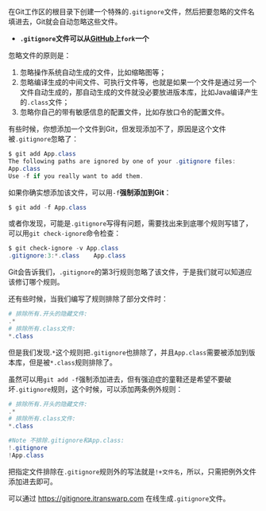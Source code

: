 在Git工作区的根目录下创建一个特殊的`.gitignore`文件，然后把要忽略的文件名填进去，Git就会自动忽略这些文件。

- **`.gitignore`文件可以从[GitHub](https://github.com/github/gitignore)上`fork`一个**

忽略文件的原则是：
1. 忽略操作系统自动生成的文件，比如缩略图等；
2. 忽略编译生成的中间文件、可执行文件等，也就是如果一个文件是通过另一个文件自动生成的，那自动生成的文件就没必要放进版本库，比如Java编译产生的`.class`文件；
3. 忽略你自己的带有敏感信息的配置文件，比如存放口令的配置文件。

有些时候，你想添加一个文件到Git，但发现添加不了，原因是这个文件被`.gitignore`忽略了：
```powershell
$ git add App.class
The following paths are ignored by one of your .gitignore files:
App.class
Use -f if you really want to add them.
```

如果你确实想添加该文件，可以用`-f`**强制添加到Git**：
```powershell
$ git add -f App.class
```

或者你发现，可能是`.gitignore`写得有问题，需要找出来到底哪个规则写错了，可以用`git check-ignore`命令检查：
```powershell
$ git check-ignore -v App.class
.gitignore:3:*.class	App.class
```

Git会告诉我们，`.gitignore`的第3行规则忽略了该文件，于是我们就可以知道应该修订哪个规则。

还有些时候，当我们编写了规则排除了部分文件时：
```powershell
# 排除所有.开头的隐藏文件:
.*
# 排除所有.class文件:
*.class
```

但是我们发现.`*`这个规则把`.gitignore`也排除了，并且`App.class`需要被添加到版本库，但是被`*.class`规则排除了。

虽然可以用`git add -f`强制添加进去，但有强迫症的童鞋还是希望不要破坏`.gitignore`规则，这个时候，可以添加两条例外规则：
```powershell
# 排除所有.开头的隐藏文件:
.*
# 排除所有.class文件:
*.class

#Note 不排除.gitignore和App.class:
!.gitignore
!App.class
```
把指定文件排除在`.gitignore`规则外的写法就是`!+文件名`，所以，只需把例外文件添加进去即可。

可以通过 https://gitignore.itranswarp.com 在线生成`.gitignore`文件。